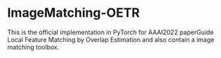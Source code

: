 # ImageMatching-OETR
This is the official implementation in PyTorch for AAAI2022 paperGuide Local Feature Matching by Overlap Estimation and also contain a image matching toolbox.
